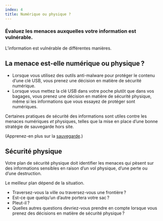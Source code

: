 ```yaml
---
index: 4
title: Numérique ou physique ?
---
```

### Évaluez les menaces auxquelles votre information est vulnérable.

L’information est vulnérable de différentes manières.

## La menace est-elle numérique ou physique ?

* Lorsque vous utilisez des outils anti-malware pour protéger le contenu d’une clé USB, vous prenez une décision en matière de sécurité numérique.
* Lorsque vous mettez la clé USB dans votre poche plutôt que dans vos bagages, vous prenez une décision en matière de sécurité physique, même si les informations que vous essayez de protéger sont numériques.

Certaines pratiques de sécurité des informations sont utiles contre les menaces numériques *et* physiques, telles que la mise en place d’une bonne stratégie de sauvegarde hors site.

(Apprenez-en plus sur la [sauvegarde](umbrella://information/backing-up).)

## Sécurité physique

Votre plan de sécurité physique doit identifier les menaces qui pèsent sur des informations sensibles en raison d’un vol physique, d’une perte ou d’une destruction.

Le meilleur plan dépend de la situation.

* Traversez-vous la ville ou traversez-vous une frontière ?
* Est-ce que quelqu’un d’autre portera votre sac ?
* Pleut-il ?
* Quelles autres questions devriez-vous prendre en compte lorsque vous prenez des décisions en matière de sécurité physique ?